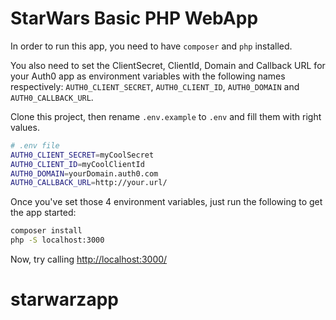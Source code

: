 # StarWars Basic PHP WebApp

In order to run this app, you need to have `composer` and `php` installed.

You also need to set the ClientSecret, ClientId, Domain and Callback URL for your Auth0 app as environment variables with the following names respectively: `AUTH0_CLIENT_SECRET`, `AUTH0_CLIENT_ID`, `AUTH0_DOMAIN` and `AUTH0_CALLBACK_URL`.

Clone this project, then rename `.env.example` to `.env` and fill them with right values.

````bash
# .env file
AUTH0_CLIENT_SECRET=myCoolSecret
AUTH0_CLIENT_ID=myCoolClientId
AUTH0_DOMAIN=yourDomain.auth0.com
AUTH0_CALLBACK_URL=http://your.url/
````

Once you've set those 4 environment variables, just run the following to get the app started:

````bash
composer install
php -S localhost:3000
````

Now, try calling [http://localhost:3000/](http://localhost:3000/)
# starwarzapp
